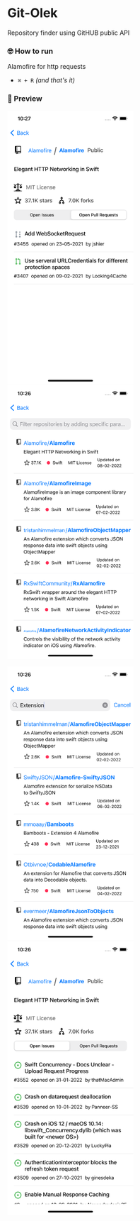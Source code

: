 # Git-Olek
Repository finder using GitHUB public API


### 🤓 How to run
Alamofire for http requests 
- `⌘ + R` *(and that's it)*

### 📱 Preview

<img src="Screenshots/mainscreen.png" width="285" height="617"> <img src="Screenshots/listrepos.png" width="285" height="617"> 

<img src="Screenshots/filter.png" width="285" height="617"> <img src="Screenshots/repoDetails.png" width="285" height="617">

